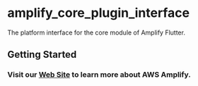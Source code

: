 # amplify_core_plugin_interface

The platform interface for the core module of Amplify Flutter.

## Getting Started

### Visit our [Web Site](https://docs.amplify.aws/) to learn more about AWS Amplify.
